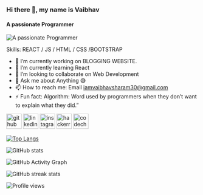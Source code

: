 ### Hi there 👋, my name is Vaibhav 
#### A passionate Programmer
![A passionate Programmer](https://images.unsplash.com/photo-1623479322729-28b25c16b011?ixid=MnwxMjA3fDB8MHxwaG90by1wYWdlfHx8fGVufDB8fHx8&ixlib=rb-1.2.1&auto=format&fit=crop&w=750&q=80)


Skills:  REACT / JS / HTML / CSS /BOOTSTRAP

- 🔭 I’m currently working on BLOGGING WEBSITE. 
- 🌱 I’m currently learning React 
- 👯 I’m looking to collaborate on Web Development 
- 💬 Ask me about Anything 😅 
- 📫 How to reach me:  Email iamvaibhavsharam30@gmail.com 
- ⚡ Fun fact: Algorithm: Word used by programmers when they don’t want to explain what they did.”  


[<img src='https://cdn.jsdelivr.net/npm/simple-icons@3.0.1/icons/github.svg' alt='github' height='40'>](https://github.com/vaibhavsharma308)  [<img src='https://cdn.jsdelivr.net/npm/simple-icons@3.0.1/icons/linkedin.svg' alt='linkedin' height='40'>](https://www.linkedin.com/in/https://www.linkedin.com/in/vaibhav-s-70b14413a//)  [<img src='https://cdn.jsdelivr.net/npm/simple-icons@3.0.1/icons/instagram.svg' alt='instagram' height='40'>](https://www.instagram.com/vaibhavsharma30/)  [<img src='https://cdn.jsdelivr.net/npm/simple-icons@3.0.1/icons/hackerrank.svg' alt='hackerrank' height='40'>](it_1901640130064)  [<img src='https://cdn.jsdelivr.net/npm/simple-icons@3.0.1/icons/codechef.svg' alt='codechef' height='40'>](https://www.codechef.com/users/vaibhv_300)  

[![Top Langs](https://github-readme-stats.vercel.app/api/top-langs/?username=vaibhavsharma308)](https://github.com/anuraghazra/github-readme-stats)

![GitHub stats](https://github-readme-stats.vercel.app/api?username=vaibhavsharma308&show_icons=true&count_private=true)  

![GitHub Activity Graph](https://activity-graph.herokuapp.com/graph?username=vaibhavsharma308)  

![GitHub streak stats](https://github-readme-streak-stats.herokuapp.com/?user=vaibhavsharma308)  

![Profile views](https://gpvc.arturio.dev/vaibhavsharma308)  
